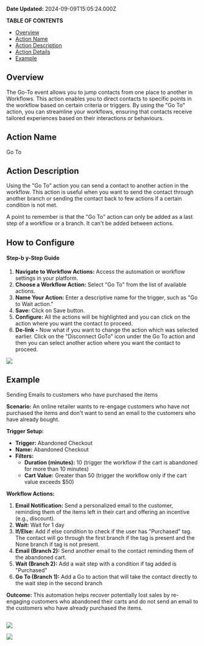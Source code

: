 **Date Updated:** 2024-09-09T15:05:24.000Z

**TABLE OF CONTENTS**

* [Overview](#Overview)
* [Action Name](#Action-Name)
* [Action Description](#Action-Description)
* [Action Details](#Action-Details)
* [Example](#Example)

##   

## Overview

The Go-To event allows you to jump contacts from one place to another in Workflows. This action enables you to direct contacts to specific points in the workflow based on certain criteria or triggers.  By using the "Go To" action, you can streamline your workflows, ensuring that contacts receive tailored experiences based on their interactions or behaviours.  

  
## Action Name

Go To

  
## Action Description

Using the "Go To" action you can send a contact to another action in the workflow. This action is useful when you want to send the contact through another branch or sending the contact back to few actions if a certain condition is not met.

A point to remember is that the "Go To" action can only be added as a last step of a workflow or a branch. It can't be added between actions.

  
## How to Configure

#### **Step-b** **y-Step Guide**

1. **Navigate to Workflow Actions:** Access the automation or workflow settings in your platform.
2. **Choose a Workflow Action:** Select "Go To" from the list of available actions.
3. **Name Your Action:** Enter a descriptive name for the trigger, such as "Go to Wait action."
4. **Save:** Click on Save button.
5. **Configure:** All the actions will be highlighted and you can click on the action where you want the contact to proceed.
6. **De-link -** Now what if you want to change the action which was selected earlier. Click on the "Disconnect GoTo" icon under the Go To action and then you can select another action where you want the contact to proceed.

  
![](https://s3.amazonaws.com/cdn.freshdesk.com/data/helpdesk/attachments/production/155032494801/original/6T4ziuakZxJbvLDr-KR0osap6pfhl091zw.png?1725874453)

## Example

Sending Emails to customers who have purchased the items

  
**Scenario:** An online retailer wants to re-engage customers who have not purchased the items and don't want to send an email to the customers who have already bought.

  
**Trigger Setup:**

* **Trigger:** Abandoned Checkout
* **Name:** Abandoned Checkout
* **Filters:**  
   * **Duration (minutes):** 10 (trigger the workflow if the cart is abandoned for more than 10 minutes)  
   * **Cart Value:** Greater than 50 (trigger the workflow only if the cart value exceeds $50)

  
**Workflow Actions:**

1. **Email Notification:** Send a personalized email to the customer, reminding them of the items left in their cart and offering an incentive (e.g., discount).
2. **Wait:** Wait for 1 day
3. **If/Else:** Add if else condition to check if the user has "Purchased" tag. The contact will go through the first branch if the tag is present and the None branch if tag is not present.
4. **Email (Branch 2):** Send another email to the contact reminding them of the abandoned cart.
5. **Wait (Branch 2):** Add a wait step with a condition if tag added is "Purchased"
6. **Go To (Branch 1):** Add a Go to action that will take the contact directly to the wait step in the second branch

  
**Outcome:** This automation helps recover potentially lost sales by re-engaging customers who abandoned their carts and do not send an email to the customers who have already purchased the items.

  
##   
![](https://s3.amazonaws.com/cdn.freshdesk.com/data/helpdesk/attachments/production/155032494587/original/Rtrqp4TltAdaz3-j9_Qomcr-c0n_Wouhow.jpeg?1725874371)
  
  
![](https://s3.amazonaws.com/cdn.freshdesk.com/data/helpdesk/attachments/production/155032494687/original/kJ9A12CFzqzpstlRanspr6h5SF3PDCgyPg.png?1725874395)
  
  
